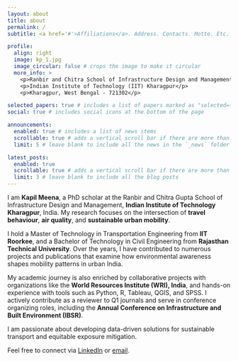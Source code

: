 ```yaml
---
layout: about
title: about
permalink: /
subtitle: <a href='#'>Affiliations</a>. Address. Contacts. Motto. Etc.

profile:
  align: right
  image: kp_1.jpg
  image_circular: false # crops the image to make it circular
  more_info: >
    <p>Ranbir and Chitra School of Infrastructure Design and Management</p>
    <p>Indian Institute of Technology (IIT) Kharagpur</p>
    <p>Kharagpur, West Bengal - 721302</p>

selected_papers: true # includes a list of papers marked as "selected={true}"
social: true # includes social icons at the bottom of the page

announcements:
  enabled: true # includes a list of news items
  scrollable: true # adds a vertical scroll bar if there are more than 3 news items
  limit: 5 # leave blank to include all the news in the `_news` folder

latest_posts:
  enabled: true
  scrollable: true # adds a vertical scroll bar if there are more than 3 new posts items
  limit: 3 # leave blank to include all the blog posts
---
```


I am **Kapil Meena**, a PhD scholar at the Ranbir and Chitra Gupta School of Infrastructure Design and Management, **Indian Institute of Technology Kharagpur**, India. My research focuses on the intersection of **travel behaviour**, **air quality**, and **sustainable urban mobility**.

I hold a Master of Technology in Transportation Engineering from **IIT Roorkee**, and a Bachelor of Technology in Civil Engineering from **Rajasthan Technical University**. Over the years, I have contributed to numerous projects and publications that examine how environmental awareness shapes mobility patterns in urban India.

My academic journey is also enriched by collaborative projects with organizations like the **World Resources Institute (WRI), India**, and hands-on experience with tools such as Python, R, Tableau, QGIS, and SPSS. I actively contribute as a reviewer to Q1 journals and serve in conference organizing roles, including the **Annual Conference on Infrastructure and Built Environment (IBSR)**.

I am passionate about developing data-driven solutions for sustainable transport and equitable exposure mitigation.

Feel free to connect via [LinkedIn](https://www.linkedin.com/in/kapilmeena/) or [email](mailto:kapil.meena@kgpian.iitkgp.ac.in).
